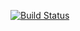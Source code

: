 [![Build Status](https://travis-ci.com/Sisa95/greetings-express.svg?branch=main)](https://travis-ci.com/Sisa95/greetings-express)